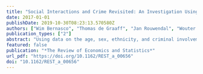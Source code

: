 ```yaml
---
title: "Social Interactions and Crime Revisited: An Investigation Using Individual Offender Data in Dutch Neighborhoods"
date: 2017-01-01
publishDate: 2019-10-30T08:23:13.570580Z
authors: ["Wim Bernasco", "Thomas de Graaff", "Jan Rouwendal", "Wouter Steenbeek"]
publication_types: ["2"]
abstract: "Using data on the age, sex, ethnicity, and criminal involvement of more than 14 million residents of all ages residing in approximately 4,000 Dutch neighborhoods, we test if an individual's criminal involvement is affected by the proportion of criminals living in his or her residential neighborhood. We develop a binomial discrete choice model for criminal involvement and estimate it on individual data. We control for both the endogeneity that may be related to unobserved neighborhood characteristics and for sorting behavior. We find significant social interaction effects, but our findings do not imply multiple equilibria or large multiplier effects."
featured: false
publication: "*The Review of Economics and Statistics*"
url_pdf: "https://doi.org/10.1162/REST_a_00656"
doi: "10.1162/REST_a_00656"
---
```


